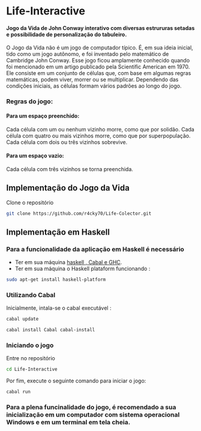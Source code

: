 # Life-Interactive

#### Jogo da Vida de John Conway interativo com diversas estrururas setadas e possibilidade de personalização do tabuleiro.

O Jogo da Vida não é um jogo de computador típico. É, em sua ideia inicial, tido como um jogo autônomo, e foi inventado pelo matemático de Cambridge John Conway.
Esse jogo ficou amplamente conhecido quando foi mencionado em um artigo publicado pela Scientific American em 1970. Ele consiste em um conjunto de células que, com base em algumas regras matemáticas, podem viver, morrer ou se multiplicar. Dependendo das condições iniciais, as células formam vários padrões ao longo do jogo.

### Regras do jogo:

#### Para um espaço preenchido:

Cada célula com um ou nenhum vizinho morre, como que por solidão.
Cada célula com quatro ou mais vizinhos morre, como que por superpopulação.
Cada célula com dois ou três vizinhos sobrevive.

#### Para um espaço vazio:

Cada célula com três vizinhos se torna preenchida.

## Implementação do Jogo da Vida

Clone o repositório

```bash
git clone https://github.com/r4cky70/Life-Colector.git
```

## Implementação em Haskell

### Para a funcionalidade da aplicação em Haskell é necessário

- Ter em sua máquina [haskell , Cabal e GHC](https://www.haskell.org/downloads/).
- Ter em sua máquina o Haskell plataform funcionando :

```bash
sudo apt-get install haskell-platform
```
  
### Utilizando Cabal
Inicialmente, intala-se o cabal executável :

```bash
cabal update
```
```bash
cabal install Cabal cabal-install
```

### Iniciando o jogo

Entre no repositório

```bash
cd Life-Interactive
```
Por fim,  execute o seguinte comando para iniciar o jogo:

```bash
cabal run
```
### Para a plena funcinalidade do jogo, é recomendado a sua inicialização em um computador com sistema operacional Windows e em um terminal em tela cheia.
